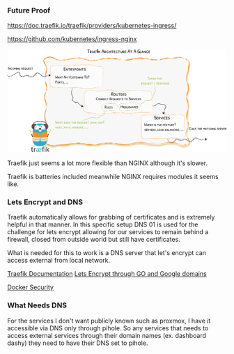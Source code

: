 ### Future Proof

https://doc.traefik.io/traefik/providers/kubernetes-ingress/

https://github.com/kubernetes/ingress-nginx

![Treafik Architecture](image.png)

Traefik just seems a lot more flexible than NGINX although it's slower.

Traefik is batteries included meanwhile NGINX requires modules it seems like.

### Lets Encrypt and DNS

Traefik automatically allows for grabbing of certificates and is extremely helpful in that manner. In this specific setup DNS 01 is used for the challenge for lets encrypt allowing for our services to remain behind a firewall, closed from outside world but still have certificates.

What is needed for this to work is a DNS server that let's encrypt can access external from local network.

[Traefik Documentation](https://doc.traefik.io/traefik/https/acme/)
[Lets Encrypt through GO and Google domains](https://go-acme.github.io/lego/dns/googledomains/)


[Docker Security](https://docs.docker.com/engine/reference/run/)



### What Needs DNS

For the services I don't want publicly known such as proxmox, I have it accessible via DNS only through pihole. So any services that needs to access external services through their domain names (ex. dashboard dashy) they need to have their DNS set to pihole.